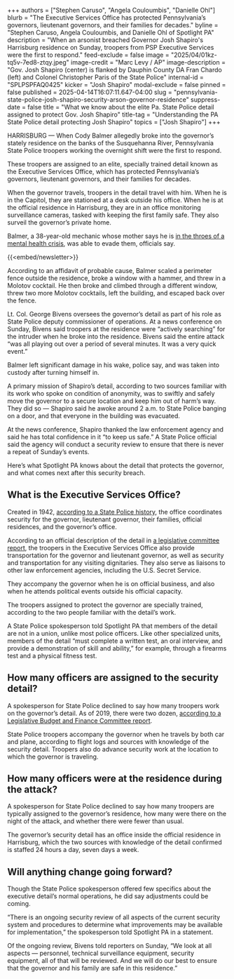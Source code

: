 +++
authors = ["Stephen Caruso", "Angela Couloumbis", "Danielle Ohl"]
blurb = "The Executive Services Office has protected Pennsylvania’s governors, lieutenant governors, and their families for decades."
byline = "Stephen Caruso, Angela Couloumbis, and Danielle Ohl of Spotlight PA"
description = "When an arsonist breached Governor Josh Shapiro's Harrisburg residence on Sunday, troopers from PSP Executive Services were the first to respond."
feed-exclude = false
image = "2025/04/01kz-tq5v-7ed8-ztqy.jpeg"
image-credit = "Marc Levy / AP"
image-description = "Gov. Josh Shapiro (center) is flanked by Dauphin County DA Fran Chardo (left) and Colonel Christopher Paris of the State Police"
internal-id = "SPLPSPFAQ0425"
kicker = "Josh Shapiro"
modal-exclude = false
pinned = false
published = 2025-04-14T16:07:11.647-04:00
slug = "pennsylvania-state-police-josh-shapiro-security-arson-governor-residence"
suppress-date = false
title = "What we know about the elite Pa. State Police detail assigned to protect Gov. Josh Shapiro"
title-tag = "Understanding the PA State Police detail protecting Josh Shapiro"
topics = ["Josh Shapiro"]
+++

HARRISBURG — When Cody Balmer allegedly broke into the governor’s stately residence on the banks of the Susquehanna River, Pennsylvania State Police troopers working the overnight shift were the first to respond.

These troopers are assigned to an elite, specially trained detail known as the Executive Services Office, which has protected Pennsylvania’s governors, lieutenant governors, and their families for decades.

When the governor travels, troopers in the detail travel with him. When he is in the Capitol, they are stationed at a desk outside his office. When he is at the official residence in Harrisburg, they are in an office monitoring surveillance cameras, tasked with keeping the first family safe. They also surveil the governor’s private home.

Balmer, a 38-year-old mechanic whose mother says he is <a href="https://www.spotlightpa.org/news/2025/04/cody-balmer-josh-shapiro-arson-mental-health/">in the throes of a mental health crisis</a>, was able to evade them, officials say.

{{<embed/newsletter>}}

According to an affidavit of probable cause, Balmer scaled a perimeter fence outside the residence, broke a window with a hammer, and threw in a Molotov cocktail. He then broke and climbed through a different window, threw two more Molotov cocktails, left the building, and escaped back over the fence.

Lt. Col. George Bivens oversees the governor’s detail as part of his role as State Police deputy commissioner of operations. At a news conference on Sunday, Bivens said troopers at the residence were “actively searching” for the intruder when he broke into the residence. Bivens said the entire attack “was all playing out over a period of several minutes. It was a very quick event.”

Balmer left significant damage in his wake, police say, and was taken into custody after turning himself in.

A primary mission of Shapiro’s detail, according to two sources familiar with its work who spoke on condition of anonymity, was to swiftly and safely move the governor to a secure location and keep him out of harm’s way. They did so — Shapiro said he awoke around 2 a.m. to State Police banging on a door, and that everyone in the building was evacuated.

At the news conference, Shapiro thanked the law enforcement agency and said he has total confidence in it “to keep us safe.” A State Police official said the agency will conduct a security review to ensure that there is never a repeat of Sunday’s events.

Here’s what Spotlight PA knows about the detail that protects the governor, and what comes next after this security breach. <strong><em></em></strong>

## What is the Executive Services Office?

Created in 1942, <a href="https://www.psp-hemc.org/history/psp2.html">according to a State Police history</a>, the office coordinates security for the governor, lieutenant governor, their families, official residences, and the governor’s office.

According to an official description of the detail in <a href="https://www.palbfc.gov/Resources/Documents/Reports/578.pdf">a legislative committee report</a>, the troopers in the Executive Services Office also provide transportation for the governor and lieutenant governor, as well as security and transportation for any visiting dignitaries. They also serve as liaisons to other law enforcement agencies, including the U.S. Secret Service.

They accompany the governor when he is on official business, and also when he attends political events outside his official capacity.

The troopers assigned to protect the governor are specially trained, according to the two people familiar with the detail’s work.

A State Police spokesperson told Spotlight PA that members of the detail are not in a union, unlike most police officers. Like other specialized units, members of the detail “must complete a written test, an oral interview, and provide a demonstration of skill and ability,” for example, through a firearms test and a physical fitness test.

## How many officers are assigned to the security detail?

A spokesperson for State Police declined to say how many troopers work on the governor’s detail. As of 2019, there were two dozen, <a href="https://www.palbfc.gov/Resources/Documents/Reports/659.pdf">according to a Legislative Budget and Finance Committee report</a>.

State Police troopers accompany the governor when he travels by both car and plane, according to flight logs and sources with knowledge of the security detail. Troopers also do advance security work at the location to which the governor is traveling.

## How many officers were at the residence during the attack?

A spokesperson for State Police declined to say how many troopers are typically assigned to the governor’s residence, how many were there on the night of the attack, and whether there were fewer than usual.

The governor’s security detail has an office inside the official residence in Harrisburg, which the two sources with knowledge of the detail confirmed is staffed 24 hours a day, seven days a week.

## Will anything change going forward?

Though the State Police spokesperson offered few specifics about the executive detail’s normal operations, he did say adjustments could be coming.

“There is an ongoing security review of all aspects of the current security system and procedures to determine what improvements may be available for implementation,” the spokesperson told Spotlight PA in a statement.

Of the ongoing review, Bivens told reporters on Sunday, “We look at all aspects — personnel, technical surveillance equipment, security equipment, all of that will be reviewed. And we will do our best to ensure that the governor and his family are safe in this residence.”


